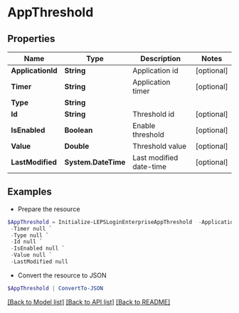 # AppThreshold
## Properties

Name | Type | Description | Notes
------------ | ------------- | ------------- | -------------
**ApplicationId** | **String** | Application id | [optional] 
**Timer** | **String** | Application timer | [optional] 
**Type** | **String** |  | 
**Id** | **String** | Threshold id | [optional] 
**IsEnabled** | **Boolean** | Enable threshold | [optional] 
**Value** | **Double** | Threshold value | [optional] 
**LastModified** | **System.DateTime** | Last modified date-time | [optional] 

## Examples

- Prepare the resource
```powershell
$AppThreshold = Initialize-LEPSLoginEnterpriseAppThreshold  -ApplicationId null `
 -Timer null `
 -Type null `
 -Id null `
 -IsEnabled null `
 -Value null `
 -LastModified null
```

- Convert the resource to JSON
```powershell
$AppThreshold | ConvertTo-JSON
```

[[Back to Model list]](../README.md#documentation-for-models) [[Back to API list]](../README.md#documentation-for-api-endpoints) [[Back to README]](../README.md)

